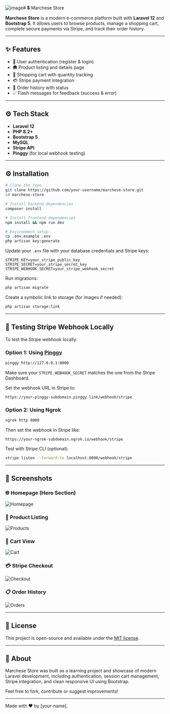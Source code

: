 ![image](https://github.com/user-attachments/assets/a834626a-a7e3-40bc-a37a-70ba249531a5)# 💲 Marchese Store

**Marchese Store** is a modern e-commerce platform built with **Laravel 12** and **Bootstrap 5**. It allows users to browse products, manage a shopping cart, complete secure payments via Stripe, and track their order history.

---

## ✨ Features

- 🔐 User authentication (register & login)
- 🛖 Product listing and details page
- 👚 Shopping cart with quantity tracking
- 💳 Stripe payment integration
- 📌 Order history with status
- ✅ Flash messages for feedback (success & error)

---

## ⚙️ Tech Stack

- **Laravel 12**  
- **PHP 8.2+**  
- **Bootstrap 5**  
- **MySQL**  
- **Stripe API**  
- **Pinggy** (for local webhook testing)

---

## ⚙️ Installation

```bash
# Clone the repo
git clone https://github.com/your-username/marchese-store.git
cd marchese-store

# Install backend dependencies
composer install

# Install frontend dependencies
npm install && npm run dev

# Environment setup
cp .env.example .env
php artisan key:generate
```

Update your `.env` file with your database credentials and Stripe keys:

```
STRIPE_KEY=your_stripe_public_key
STRIPE_SECRET=your_stripe_secret_key
STRIPE_WEBHOOK_SECRET=your_stripe_webhook_secret
```

Run migrations:
```bash
php artisan migrate
```

Create a symbolic link to storage (for images if needed):
```bash
php artisan storage:link
```

---

## 🧪 Testing Stripe Webhook Locally

To test the Stripe webhook locally:

### Option 1: Using [Pinggy](https://pinggy.io)
```bash
pinggy http://127.0.0.1:8000
```

Make sure your `STRIPE_WEBHOOK_SECRET` matches the one from the Stripe Dashboard.

Set the webhook URL in Stripe to:
```
https://your-pinggy-subdomain.pinggy.link/webhook/stripe
```

### Option 2: Using Ngrok
```bash
ngrok http 8000
```
Then set the webhook in Stripe like:
```
https://your-ngrok-subdomain.ngrok.io/webhook/stripe
```

Test with Stripe CLI (optional):
```bash
stripe listen --forward-to localhost:8000/webhook/stripe
```

---

## 📸 Screenshots

### 🌐 Homepage (Hero Section)
![Homepage](screenshots/homepage.png)

### 🛒 Product Listing
![Products](screenshots/products.png)

### 🛒 Cart View
![Cart](screenshots/cart.png)

### 💳 Stripe Checkout
![Checkout](screenshots/checkout.png)

### 📋 Order History
![Orders](screenshots/orders.png)

---

## 📄 License

This project is open-source and available under the [MIT license](LICENSE).

---

## 👋 About

Marchese Store was built as a learning project and showcase of modern Laravel development, including authentication, session cart management, Stripe integration, and clean responsive UI using Bootstrap.

Feel free to fork, contribute or suggest improvements!

---

Made with ❤️ by [your-name].
